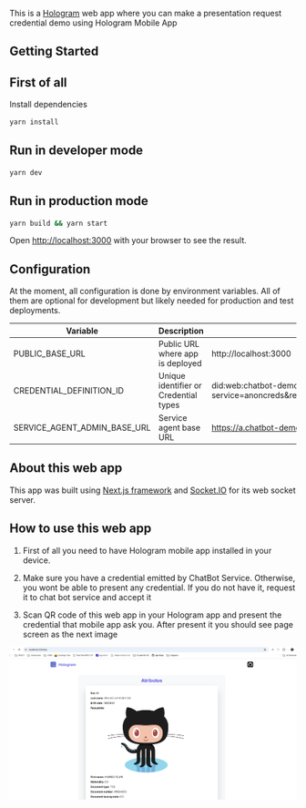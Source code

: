 This is a [Hologram](https://hologram.zone/) web app where you can make a presentation request credential demo using Hologram Mobile App

## Getting Started

## First of all

Install dependencies

```bash
yarn install
```

## Run in developer mode

```bash
yarn dev
```

## Run in production mode

```bash
yarn build && yarn start
```

Open [http://localhost:3000](http://localhost:3000) with your browser to see the result.

## Configuration

At the moment, all configuration is done by environment variables. All of them are optional for development
but likely needed for production and test deployments.

| Variable                     | Description                           | Default value                                                                                                        |
| ---------------------------- | ------------------------------------- | -------------------------------------------------------------------------------------------------------------------- |
| PUBLIC_BASE_URL              | Public URL where app is deployed      | http://localhost:3000                                                                                                |
| CREDENTIAL_DEFINITION_ID     | Unique identifier or Credential types | did:web:chatbot-demo.dev.2060.io?service=anoncreds&relativeRef=/credDef/HngJhYMeTLTZNa5nJxDybmXDsV8J7G1fz2JFSs3jcouT |
| SERVICE_AGENT_ADMIN_BASE_URL | Service agent base URL                | https://a.chatbot-demo.dev.2060.io                                                                                   |

## About this web app

This app was built using [Next.js framework](https://nextjs.org) and [Socket.IO](https://socket.io) for its web socket server.

## How to use this web app

1. First of all you need to have Hologram mobile app installed in your device.

2. Make sure you have a credential emitted by ChatBot Service. Otherwise, you wont be able to present any credential. If you do not have it, request it to chat bot service and accept it

3. Scan QR code of this web app in your Hologram app and present the credential that mobile app ask you. After present it you should see page screen as the next image

![Present credential image](public/images/presented.png)
